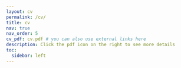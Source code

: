 ```yaml
---
layout: cv
permalink: /cv/
title: cv
nav: true
nav_order: 5
cv_pdf: cv.pdf # you can also use external links here
description: Click the pdf icon on the right to see more details
toc:
  sidebar: left
---
```

